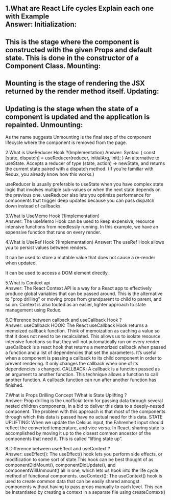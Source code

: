 1.What are React Life cycles Explain each one with  Example			
Answer:
Initialization:
---------------
This is the stage where the component is constructed with the given Props and default state. This is done in the constructor of a Component Class.
Mounting:
---------
Mounting is the stage of rendering the JSX returned by the render method itself.
Updating: 
----------
Updating is the stage when the state of a component is updated and the application is repainted.
Unmounting: 
-----------
As the name suggests Unmounting is the final step of the component lifecycle where the component is removed from the page.

2.What is UseReducer Hook ?(Implementation)	
Answer:
Syntax:
(  const [state, dispatch] = useReducer(reducer, initialArg, init);  )
An alternative to useState. Accepts a reducer of type (state, action) => newState, and returns the current state paired with a dispatch method. (If you’re familiar with Redux, you already know how this works.)

useReducer is usually preferable to useState when you have complex state logic that involves multiple sub-values or when the next state depends on the previous one. useReducer also lets you optimize performance for components that trigger deep updates because you can pass dispatch down instead of callbacks.

3.What is UseMemo Hook ?(Implementation)	
Answer:
The useMemo Hook can be used to keep expensive, resource intensive functions from needlessly running. In this example, we have an expensive function that runs on every render.


4.What is UseRef Hook ?(Implementation)
Answer:
The useRef Hook allows you to persist values between renders.

It can be used to store a mutable value that does not cause a re-render when updated.

It can be used to access a DOM element directly.




5.What is Context api	
Answer:
The React Context API is a way for a React app to effectively produce global variables that can be passed around. This is the alternative to "prop drilling" or moving props from grandparent to child to parent, and so on. Context is also touted as an easier, lighter approach to state management using Redux.

6.Difference between callback and useCallback Hook ?				
Answer:
useCallback HOOK:
The React useCallback Hook returns a memoized callback function. Think of memoization as caching a value so that it does not need to be recalculated. This allows us to isolate resource intensive functions so that they will not automatically run on every render.
useCallback is a react hook that returns a memorized callback when passed a function and a list of dependencies that set the parameters. It’s useful when a component is passing a callback to its child component in order to prevent rendering. It only changes the callback when one of its dependencies is changed.
CALLBACK:
A callback is a function passed as an argument to another function. This technique allows a function to call another function. A callback function can run after another function has finished.

7.What is Props Drilling Concept ?What is State Uplifting ?			
Answer:
Prop drilling is the unofficial term for passing data through several nested children components, in a bid to deliver this data to a deeply-nested component. The problem with this approach is that most of the components through which this data is passed have no actual need for this data.
STATE UPLIFTING:
When we update the Celsius input, the Fahrenheit input should reflect the converted temperature, and vice versa. In React, sharing state is accomplished by moving it up to the closest common ancestor of the components that need it. This is called “lifting state up”.

8.Difference between useEffect and useContext ?		
Answer:
useEffect():
The useEffect() hook lets you perform side effects, or modification to some sort of state.This hook can be best thought of as componentDidMount(), componentDidUpdate(), and componentWillUnmount() all in one, which lets us hook into the life cycle method of functional components.
useContext():
The useContext() hook is used to create common data that can be easily shared amongst components without having to pass props manually to each level.
This can be instantiated by creating a context in a separate file using createContext()



